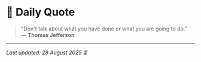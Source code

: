 # 📜 Daily Quote

> "Don't talk about what you have done or what you are going to do."  
> — **Thomas Jefferson**

---

_Last updated: 28 August 2025 ⏳_
